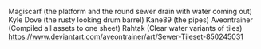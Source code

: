 Magiscarf (the platform and the round sewer drain with water coming out)
Kyle Dove (the rusty looking drum barrel)
Kane89 (the pipes)
Aveontrainer (Compiled all assets to one sheet)
Rahtak (Clear water variants of tiles)
https://www.deviantart.com/aveontrainer/art/Sewer-Tileset-850245031